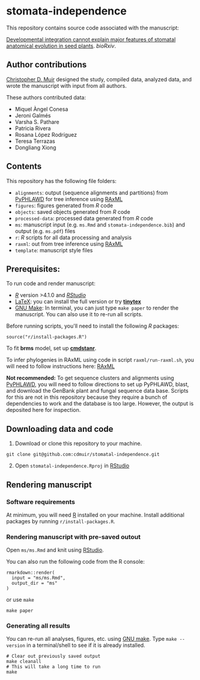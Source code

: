# stomata-independence

This repository contains source code associated with the manuscript:

[Developmental integration cannot explain major features of stomatal anatomical evolution in seed plants](https://doi.org/10.1101/XXXXX). *bioRxiv*.

## Author contributions

[Christopher D. Muir](https://cdmuir.netlify.app) designed the study, compiled data, analyzed data, and wrote the manuscript with input from all authors. 

These authors contributed data:

* Miquel Àngel Conesa
* Jeroni Galmés
* Varsha S. Pathare
* Patricia Rivera
* Rosana López Rodríguez
* Teresa Terrazas
* Dongliang Xiong

## Contents

This repository has the following file folders:

- `alignments`: output (sequence alignments and partitions) from [PyPHLAWD](https://github.com/FePhyFoFum/PyPHLAWD) for tree inference using [RAxML](https://cme.h-its.org/exelixis/web/software/raxml/)
- `figures`: figures generated from *R* code
- `objects`: saved objects generated from *R* code
- `processed-data`: processed data generated from *R* code
- `ms`: manuscript input (e.g. `ms.Rmd` and `stomata-independence.bib`) and output (e.g. `ms.pdf`) files
- `r`: *R* scripts for all data processing and analysis
- `raxml`: out from tree inference using [RAxML](https://cme.h-its.org/exelixis/web/software/raxml/)
- `template`: manuscript style files

## Prerequisites:

To run code and render manuscript:

- [*R*](https://cran.r-project.org/) version >4.1.0 and [*RStudio*](https://www.rstudio.com/)
- [LaTeX](https://www.latex-project.org/): you can install the full version or try [**tinytex**](https://yihui.org/tinytex/)
- [GNU Make](https://www.gnu.org/software/make/): In terminal, you can just type `make paper` to render the manuscript. You can also use it to re-run all scripts.

Before running scripts, you'll need to install the following *R* packages:

```
source("r/install-packages.R")
```

To fit **brms** model, set up [**cmdstanr**](https://mc-stan.org/cmdstanr/).

To infer phylogenies in RAxML using code in script `raxml/run-raxml.sh`, you will need to follow instructions here: [RAxML](https://cme.h-its.org/exelixis/web/software/raxml/)

**Not recommended:** To get sequence clusters and alignments using [PyPHLAWD](https://github.com/FePhyFoFum/PyPHLAWD), you will need to follow directions to set up PyPHLAWD, blast, and download the GenBank plant and fungal sequence data base. Scripts for this are not in this repository because they require a bunch of dependencies to work and the database is too large. However, the output is deposited here for inspection.

## Downloading data and code 

1. Download or clone this repository to your machine.

```
git clone git@github.com:cdmuir/stomatal-independence.git
```

2. Open `stomatal-independence.Rproj` in [RStudio](https://www.rstudio.com/)

## Rendering manuscript

### Software requirements

At minimum, you will need [R](https://cran.r-project.org/) installed on your machine. Install additional packages by running `r/install-packages.R`.

### Rendering manuscript with pre-saved outout

Open `ms/ms.Rmd` and knit using [RStudio](https://www.rstudio.com/).

You can also run the following code from the R console:

```{r}
rmarkdown::render(
  input = "ms/ms.Rmd",
  output_dir = "ms"
)
```

or use `make`

```
make paper
```

### Generating all results

You can re-run all analyses, figures, etc. using [GNU make](https://www.gnu.org/software/make/). Type `make --version` in a terminal/shell to see if it is already installed.

```
# Clear out previously saved output
make cleanall
# This will take a long time to run
make
```
